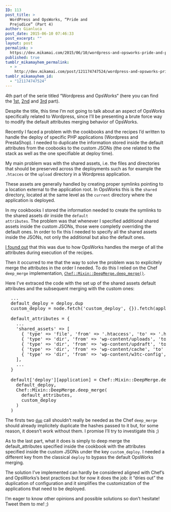 ```yaml
---
ID: 113
post_title: >
  WordPress and OpsWorks, “Pride and
  Prejudice” (Part 4)
author: Gianluca
post_date: 2015-06-10 07:46:33
post_excerpt: ""
layout: post
permalink: >
  https://dev.mikamai.com/2015/06/10/wordpress-and-opsworks-pride-and-prejudice/
published: true
tumblr_mikamayhem_permalink:
  - >
    http://dev.mikamai.com/post/121174747524/wordpress-and-opsworks-pride-and-prejudice
tumblr_mikamayhem_id:
  - "121174747524"
---
```

4th part of the serie titled “Wordpress and OpsWorks“ (here you can find the <a href="http://dev.mikamai.com/post/89353822489/wordpress-and-opsworks-pride-and-prejudice">1st,</a> <a href="http://dev.mikamai.com/post/93782458919/wordpress-and-opsworks-pride-and-prejudice">2nd</a> and <a href="http://dev.mikamai.com/post/108731475409/wordpress-and-opsworks-pride-and-prejudice">3rd</a> part).

Despite the title, this time I’m not going to talk about an aspect of OpsWorks specifically related to Wordpress, since I’ll be presenting a brute force way to modify the default attributes merging behavior of OpsWorks.

<!--more-->

Recently I faced a problem with the cookbooks and the recipes I’d written to handle the deploy of specific PHP applications (Wordpress and PrestaShop). I needed to duplicate the information stored inside the default attributes from the coobooks to the custom JSONs (the one related to the stack as well as the one specifiable at deploy time).

My main problem was with the shared assets, i.e. the files and
directories that should be preserved across the deployments such as for example the <code>.htacces</code> or the <code>upload</code>
directory in a Wordpress application.

These assets are generally handled by creating proper symlinks pointing to a location external to the application root. In OpsWorks this is the <code>shared</code> directory, located at the same level as the <code>current</code> directory where the application is deployed.

In my cookbooks I stored the information needed to create the symlinks to the shared assets dir inside the <code>default attributes</code>. The problem was that whenever I specified additional shared assets inside the custom JSONs, those were completly overriding the default ones. In order to fix this I needed to specify all the shared assets inside the JSONs, not only the additional but also the default ones.

<a href="http://docs.aws.amazon.com/opsworks/latest/userguide/workingcookbook-attributes-precedence.html"> I found out</a> that this was due to how OpsWorks handles the merge of all the attributes during execution of the recipes.

Then it occurred to me that the way to solve the problem was to explicitely merge the attributes in the order I needed. To do this I relied on the Chef <code>deep_merge</code> implementation, <a href="https://github.com/chef/chef/blob/master/lib/chef/mixin/deep_merge.rb"><code>Chef::Mixin::DeepMerge.deep_merge()</code></a>.

Here I’ve extraced the code with the set up of the shared assets default attributes and the subsequent merging with the custom ones:
<pre>  ...
  default_deploy = deploy.dup
  custom_deploy = node.fetch('custom_deploy', {}).fetch(application, {}).dup

  default_attributes = {
    ...
    'shared_assets' =&gt; [
      { 'type' =&gt; 'file', 'from' =&gt; '.htaccess', 'to' =&gt; '.htaccess' },
      { 'type' =&gt; 'dir', 'from' =&gt; 'wp-content/uploads', 'to' =&gt; 'uploads' },
      { 'type' =&gt; 'dir', 'from' =&gt; 'wp-content/updraft', 'to' =&gt; 'updraft' },
      { 'type' =&gt; 'dir', 'from' =&gt; 'wp-content/cache', 'to' =&gt; 'cache' },
      { 'type' =&gt; 'dir', 'from' =&gt; 'wp-content/w3tc-config', 'to' =&gt; 'w3tc-config' },
    ],
    ...
  }

  default['deploy'][application] = Chef::Mixin::DeepMerge.deep_merge(
    default_deploy,
    Chef::Mixin::DeepMerge.deep_merge(
      default_attributes,
      custom_deploy
    )
  )
</pre>
The firsts two <a href="http://ruby-doc.org/core-2.2.2/Object.html#method-i-dup"><code>dup</code></a> call shouldn’t really be needed as the Chef <code>deep_merge</code> should already implicitely duplicate the hashes passed to it but, for some reason, it doesn’t work without them. I promise I’ll try to investigate this ;)

As to the last part, what it does is simply to deep merge the default_attributes specified inside the cookbook with the attributes specified inside the custom JSONs under the key <code>custom_deploy</code>. I needed a different key from the classical <code>deploy</code> to bypass the default OpsWorks merging.

The solution I’ve implemented can hardly be considered aligned with Chef’s and OpsWorks’s best practices but for now it does the job: it “dries out” the duplication of configuration and it simplifies the customization of the applications that need to be deployed.

I’m eager to know other opinions and possible solutions so don’t hesitate! Tweet them to me! ;)